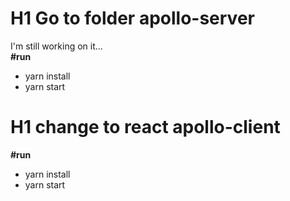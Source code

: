 # H1 Go to folder apollo-server

I'm still working on it... <br />
**#run**  <br />
+ yarn install
+ yarn start

# H1 change to react apollo-client

**#run**  <br />
+ yarn install
+ yarn start
